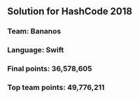 ## Solution for HashCode 2018

### Team: Bananos
### Language: Swift
### Final points: 36,578,605
### Top team points: 49,776,211